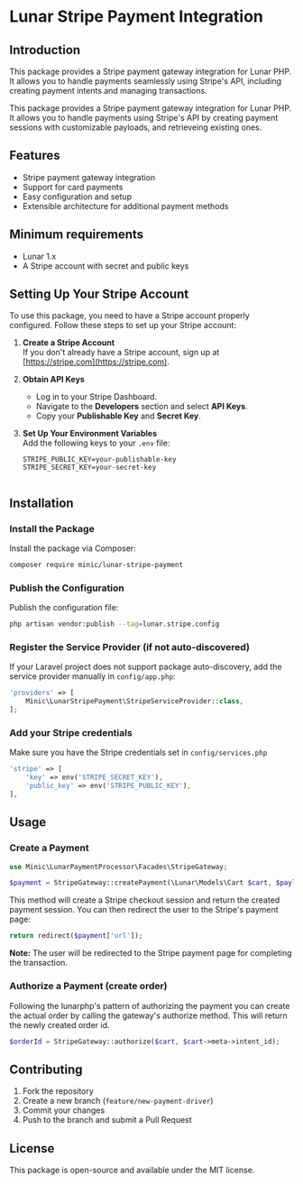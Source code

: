 # Lunar Stripe Payment Integration

## Introduction
This package provides a Stripe payment gateway integration for Lunar PHP. It allows you to handle payments seamlessly using Stripe's API, including creating payment intents and managing transactions.

This package provides a Stripe payment gateway integration for Lunar PHP. It allows you to handle payments using Stripe's API by creating payment sessions with customizable payloads, and retrieveing existing ones.

## Features
- Stripe payment gateway integration
- Support for card payments
- Easy configuration and setup
- Extensible architecture for additional payment methods

## Minimum requirements
- Lunar 1.x
- A Stripe account with secret and public keys

## Setting Up Your Stripe Account
To use this package, you need to have a Stripe account properly configured. Follow these steps to set up your Stripe account:

1. **Create a Stripe Account**  
   If you don't already have a Stripe account, sign up at [https://stripe.com](https://stripe.com).

2. **Obtain API Keys**  
   - Log in to your Stripe Dashboard.
   - Navigate to the **Developers** section and select **API Keys**.
   - Copy your **Publishable Key** and **Secret Key**.

3. **Set Up Your Environment Variables**  
   Add the following keys to your `.env` file:
   ```env
   STRIPE_PUBLIC_KEY=your-publishable-key
   STRIPE_SECRET_KEY=your-secret-key


## Installation
### Install the Package
Install the package via Composer:
```bash
composer require minic/lunar-stripe-payment
```

### Publish the Configuration
Publish the configuration file:
```sh
php artisan vendor:publish --tag=lunar.stripe.config
```

### Register the Service Provider (if not auto-discovered)
If your Laravel project does not support package auto-discovery, add the service provider manually in `config/app.php`:
```php
'providers' => [
    Minic\LunarStripePayment\StripeServiceProvider::class,
];
```

### Add your Stripe credentials
Make sure you have the Stripe credentials set in `config/services.php`

```php
'stripe' => [
    'key' => env('STRIPE_SECRET_KEY'),
    'public_key' => env('STRIPE_PUBLIC_KEY'),
],
```

## Usage

### Create a Payment
```php
use Minic\LunarPaymentProcessor\Facades\StripeGateway;

$payment = StripeGateway::createPayment(\Lunar\Models\Cart $cart, $payload = []);
```

This method will create a Stripe checkout session and return the created payment session. You can then redirect the user to the Stripe's payment page:

```php
return redirect($payment['url']);
```

**Note:** The user will be redirected to the Stripe payment page for completing the transaction.

### Authorize a Payment (create order)

Following the lunarphp's pattern of authorizing the payment you can create the actual order by calling the gateway's authorize method. This will return the newly created order id.

```php
$orderId = StripeGateway::authorize($cart, $cart->meta->intent_id);
```

## Contributing
1. Fork the repository
2. Create a new branch (`feature/new-payment-driver`)
3. Commit your changes
4. Push to the branch and submit a Pull Request

## License
This package is open-source and available under the MIT license.

